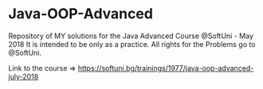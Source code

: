 # Java-OOP-Advanced

Repository of MY solutions for the Java Advanced Course @SoftUni - May 2018 It is intended to be only as a practice. All rights for the Problems go to @SoftUni.

Link to the course => https://softuni.bg/trainings/1977/java-oop-advanced-july-2018
